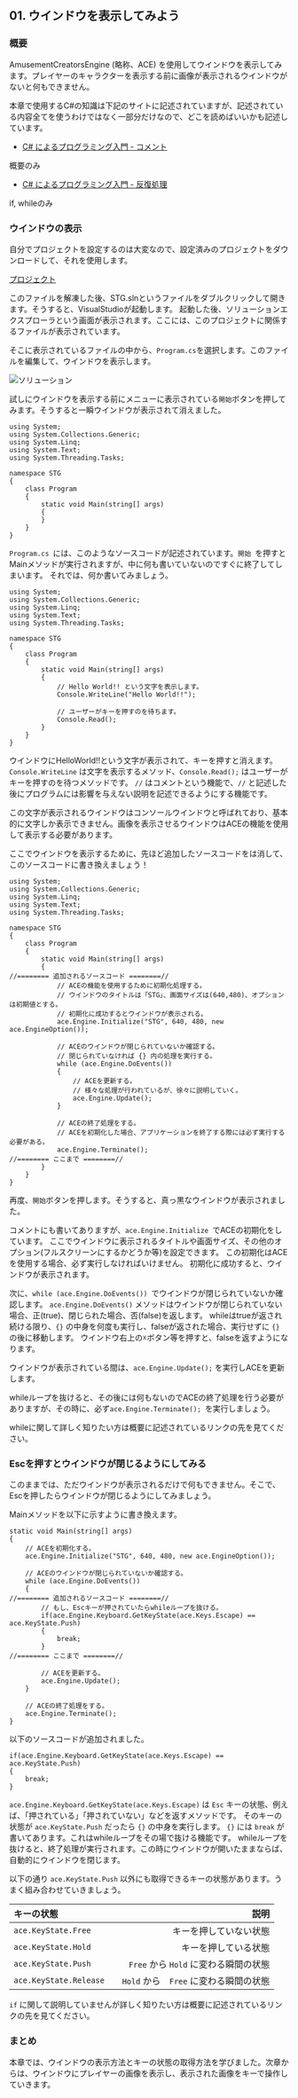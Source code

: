 ## 01. ウインドウを表示してみよう

### 概要

AmusementCreatorsEngine (略称、ACE) を使用してウインドウを表示してみます。プレイヤーのキャラクターを表示する前に画像が表示されるウインドウがないと何もできません。

本章で使用するC#の知識は下記のサイトに記述されていますが、記述されている内容全てを使うわけではなく一部分だけなので、どこを読めばいいかも記述しています。

* [C# によるプログラミング入門 - コメント](http://ufcpp.net/study/csharp/st_comment.html) 

概要のみ

* [C# によるプログラミング入門 - 反復処理](http://ufcpp.net/study/csharp/st_loop.html) 

if, whileのみ


### ウインドウの表示

自分でプロジェクトを設定するのは大変なので、設定済みのプロジェクトをダウンロードして、それを使用します。

[プロジェクト](Projects/STG01.zip)

このファイルを解凍した後、STG.slnというファイルをダブルクリックして開きます。そうすると、VisualStudioが起動します。
起動した後、ソリューションエクスプローラという画面が表示されます。ここには、このプロジェクトに関係するファイルが表示されています。

そこに表示されているファイルの中から、```Program.cs```を選択します。このファイルを編集して、ウインドウを表示します。

![ソリューション](img/01_solution.png)

試しにウインドウを表示する前にメニューに表示されている```開始```ボタンを押してみます。そうすると一瞬ウインドウが表示されて消えました。

```
using System;
using System.Collections.Generic;
using System.Linq;
using System.Text;
using System.Threading.Tasks;

namespace STG
{
	class Program
	{
		static void Main(string[] args)
		{
		}
	}
}

```

```Program.cs ```には、このようなソースコードが記述されています。```開始 ```を押すとMainメソッドが実行されますが、中に何も書いていないのですぐに終了してしまいます。
それでは、何か書いてみましょう。

```
using System;
using System.Collections.Generic;
using System.Linq;
using System.Text;
using System.Threading.Tasks;

namespace STG
{
	class Program
	{
		static void Main(string[] args)
		{
			// Hello World!! という文字を表示します。
			Console.WriteLine("Hello World!!");

			// ユーザーがキーを押すのを待ちます。
			Console.Read();
		}
	}
}

```

ウインドウにHelloWorld!!という文字が表示されて、キーを押すと消えます。
``` Console.WriteLine ``` は文字を表示するメソッド、``` Console.Read(); ``` はユーザーがキーを押すのを待つメソッドです。
```//``` はコメントという機能で、```//``` と記述した後にプログラムには影響を与えない説明を記述できるようにする機能です。

この文字が表示されるウインドウはコンソールウインドウと呼ばれており、基本的に文字しか表示できません。画像を表示させるウインドウはACEの機能を使用して表示する必要があります。

ここでウインドウを表示するために、先ほど追加したソースコードをは消して、このソースコードに書き換えましょう！

```
using System;
using System.Collections.Generic;
using System.Linq;
using System.Text;
using System.Threading.Tasks;

namespace STG
{
	class Program
	{
		static void Main(string[] args)
		{
//======== 追加されるソースコード ========//
			// ACEの機能を使用するために初期化処理する。
			// ウインドウのタイトルは「STG」、画面サイズは(640,480)、オプションは初期値とする。
			// 初期化に成功するとウインドウが表示される。
			ace.Engine.Initialize("STG", 640, 480, new ace.EngineOption());

			// ACEのウインドウが閉じられていないか確認する。
			// 閉じられていなければ {} 内の処理を実行する。
			while (ace.Engine.DoEvents())
			{
				// ACEを更新する。
				// 様々な処理が行われているが、徐々に説明していく。
				ace.Engine.Update();
			}

			// ACEの終了処理をする。
			// ACEを初期化した場合、アプリケーションを終了する際には必ず実行する必要がある。
			ace.Engine.Terminate();
//======== ここまで ========//
		}
	}
}
```

再度、```開始```ボタンを押します。そうすると、真っ黒なウインドウが表示されました。

コメントにも書いてありますが、```ace.Engine.Initialize ```でACEの初期化をしています。
ここでウインドウに表示されるタイトルや画面サイズ、その他のオプション(フルスクリーンにするかどうか等)を設定できます。
この初期化はACEを使用する場合、必ず実行しなければいけません。
初期化に成功すると、ウインドウが表示されます。

次に、```while (ace.Engine.DoEvents()) ```でウインドウが閉じられていないか確認します。
``` ace.Engine.DoEvents() ``` メソッドはウインドウが閉じられていない場合、正(true)、閉じられた場合、否(false)を返します。
whileはtrueが返され続ける限り、``` {} ``` の中身を何度も実行し、falseが返された場合、実行せずに ``` {} ``` の後に移動します。
ウインドウ右上の☓ボタン等を押すと、falseを返すようになります。

ウインドウが表示されている間は、``` ace.Engine.Update(); ``` を実行しACEを更新します。

whileループを抜けると、その後には何もないのでACEの終了処理を行う必要がありますが、その時に、必ず```ace.Engine.Terminate(); ```を実行しましょう。

whileに関して詳しく知りたい方は概要に記述されているリンクの先を見てください。


### Escを押すとウインドウが閉じるようにしてみる

このままでは、ただウインドウが表示されるだけで何もできません。そこで、Escを押したらウインドウが閉じるようにしてみましょう。

Mainメソッドを以下に示すように書き換えます。

```
static void Main(string[] args)
{
	// ACEを初期化する。
	ace.Engine.Initialize("STG", 640, 480, new ace.EngineOption());

	// ACEのウインドウが閉じられていないか確認する。
	while (ace.Engine.DoEvents())
	{
//======== 追加されるソースコード ========//
		// もし、Escキーが押されていたらwhileループを抜ける。
		if(ace.Engine.Keyboard.GetKeyState(ace.Keys.Escape) == ace.KeyState.Push)
		{
			break;
		}
//======== ここまで ========//

		// ACEを更新する。
		ace.Engine.Update();
	}

	// ACEの終了処理をする。
	ace.Engine.Terminate();
}

```

以下のソースコードが追加されました。

```
if(ace.Engine.Keyboard.GetKeyState(ace.Keys.Escape) == ace.KeyState.Push)
{
	break;
}
```

``` ace.Engine.Keyboard.GetKeyState(ace.Keys.Escape) ``` は ```Esc``` キーの状態、例えば、「押されている」「押されていない」などを返すメソッドです。
そのキーの状態が ``` ace.KeyState.Push ``` だったら ``` {} ``` の中身を実行します。 ``` {} ``` には ``` break ``` が書いてあります。これはwhileループをその場で抜ける機能です。
whileループを抜けると、終了処理が実行されます。この時にウインドウが開いたままならば、自動的にウインドウを閉じます。

以下の通り ``` ace.KeyState.Push ``` 以外にも取得できるキーの状態があります。うまく組み合わせていきましょう。

| キーの状態 | 説明 |
|:-----------|------------:|
| ``` ace.KeyState.Free ``` | キーを押していない状態 |
| ``` ace.KeyState.Hold ``` | キーを押している状態 |
| ``` ace.KeyState.Push ``` | ``` Free ``` から ``` Hold ``` に変わる瞬間の状態 |
| ``` ace.KeyState.Release ``` |　``` Hold ``` から　``` Free ``` に変わる瞬間の状態 |


```if``` に関して説明していませんが詳しく知りたい方は概要に記述されているリンクの先を見てください。

### まとめ

本章では、ウインドウの表示方法とキーの状態の取得方法を学びました。次章からは、ウインドウにプレイヤーの画像を表示し、表示された画像をキーで操作していきます。

